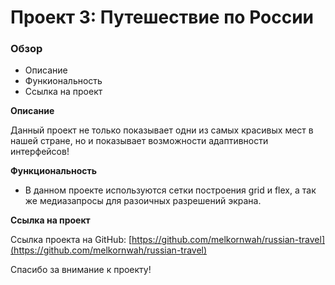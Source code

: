 # Проект 3: Путешествие по России

### Обзор
* Описание
* Функиональность
* Ссылка на проект

**Описание**

Данный проект не только показывает одни из самых красивых мест в нашей стране, но и показывает возможности адаптивности интерфейсов!

**Функциональность**

* В данном проекте используются сетки построения grid и flex, а так же медиазапросы для разоичных разрешений экрана.

**Ссылка на проект**

Ссылка проекта на GitHub: [https://github.com/melkornwah/russian-travel](https://github.com/melkornwah/russian-travel)

Спасибо за внимание к проекту!
